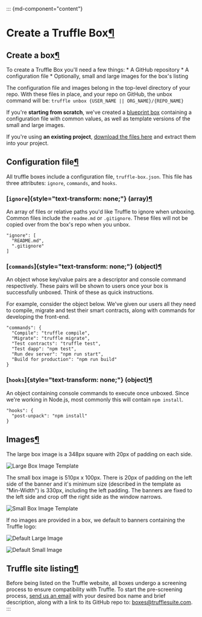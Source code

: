 <div>

::: {md-component="content"}
# Create a Truffle Box[¶](#create-a-truffle-box "Permanent link")

## Create a box[¶](#create-a-box "Permanent link")

To create a Truffle Box you\'ll need a few things: \* A GitHub
repository \* A configuration file \* Optionally, small and large images
for the box\'s listing

The configuration file and images belong in the top-level directory of
your repo. With these files in place, and your repo on GitHub, the unbox
command will be: `truffle unbox {USER_NAME || ORG_NAME}/{REPO_NAME}`

If you\'re **starting from scratch**, we\'ve created a [blueprint
box](/boxes/blueprint) containing a configuration file with common
values, as well as template versions of the small and large images.

If you\'re using **an existing project**, [download the files
here](/files/truffle-box-essentials.zip) and extract them into your
project.

## Configuration file[¶](#configuration-file "Permanent link")

All truffle boxes include a configuration file, `truffle-box.json`. This
file has three attributes: `ignore`, `commands`, and `hooks`.

### [`ignore`]{style="text-transform: none;"} (array)[¶](#ignore-array "Permanent link")

An array of files or relative paths you\'d like Truffle to ignore when
unboxing. Common files include the `readme.md` or `.gitignore`. These
files will not be copied over from the box\'s repo when you unbox.

<div>

    "ignore": [
      "README.md",
      ".gitignore"
    ]

</div>

### [`commands`]{style="text-transform: none;"} (object)[¶](#commands-object "Permanent link")

An object whose key/value pairs are a descriptor and console command
respectively. These pairs will be shown to users once your box is
successfully unboxed. Think of these as quick instructions.

For example, consider the object below. We\'ve given our users all they
need to compile, migrate and test their smart contracts, along with
commands for developing the front-end.

<div>

    "commands": {
      "Compile": "truffle compile",
      "Migrate": "truffle migrate",
      "Test contracts": "truffle test",
      "Test dapp": "npm test",
      "Run dev server": "npm run start",
      "Build for production": "npm run build"
    }

</div>

### [`hooks`]{style="text-transform: none;"} (object)[¶](#hooks-object "Permanent link")

An object containing console commands to execute once unboxed. Since
we\'re working in Node.js, most commonly this will contain
`npm install`.

<div>

    "hooks": {
      "post-unpack": "npm install"
    }

</div>

## Images[¶](#images "Permanent link")

The large box image is a 348px square with 20px of padding on each side.

![Large Box Image Template](/img/boxes/box-img-lg-template.png)

The small box image is 510px x 100px. There is 20px of padding on the
left side of the banner and it\'s minimum size (described in the
template as \"Min-Width\") is 330px, including the left padding. The
banners are fixed to the left side and crop off the right side as the
window narrows.

![Small Box Image Template](/img/boxes/box-img-sm-template.png)

If no images are provided in a box, we default to banners containing the
Truffle logo:

![Default Large Image](/img/boxes/loading-thumb.png)

![Default Small Image](/img/boxes/loading-banner.png)

## Truffle site listing[¶](#truffle-site-listing "Permanent link")

Before being listed on the Truffle website, all boxes undergo a
screening process to ensure compatibility with Truffle. To start the
pre-screening process, [send us an
email](mailto:boxes@trufflesuite.com?subject=Truffle%20box%20review)
with your desired box name and brief description, along with a link to
its GitHub repo to:
[boxes@trufflesuite.com](mailto:boxes@trufflesuite.com?subject=Truffle%20box%20review).
:::

</div>
